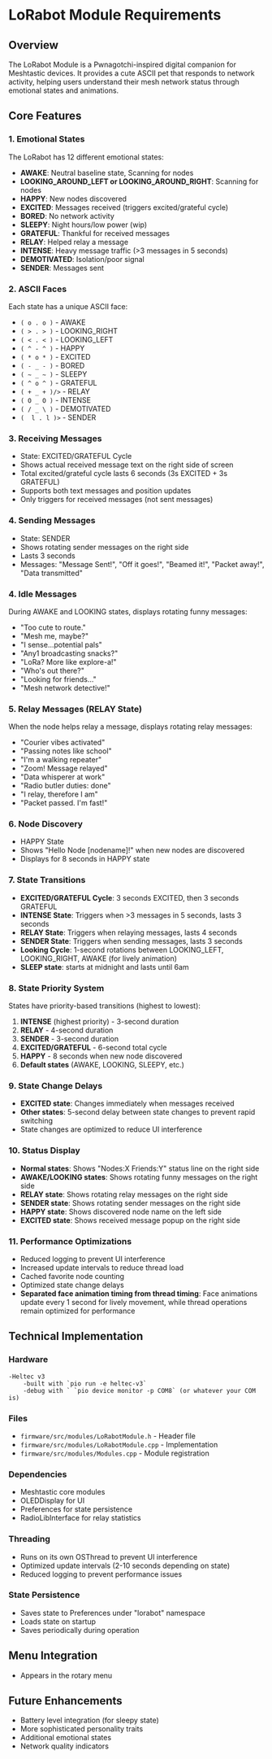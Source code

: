 # LoRabot Module Requirements

## Overview
The LoRabot Module is a Pwnagotchi-inspired digital companion for Meshtastic devices. It provides a cute ASCII pet that responds to network activity, helping users understand their mesh network status through emotional states and animations.

## Core Features

### 1. Emotional States
The LoRabot has 12 different emotional states:
- **AWAKE**: Neutral baseline state, Scanning for nodes
- **LOOKING_AROUND_LEFT or LOOKING_AROUND_RIGHT**: Scanning for nodes
- **HAPPY**: New nodes discovered
- **EXCITED**: Messages received (triggers excited/grateful cycle)
- **BORED**: No network activity
- **SLEEPY**: Night hours/low power (wip)
- **GRATEFUL**: Thankful for received messages
- **RELAY**: Helped relay a message
- **INTENSE**: Heavy message traffic (>3 messages in 5 seconds)
- **DEMOTIVATED**: Isolation/poor signal
- **SENDER**: Messages sent

### 2. ASCII Faces
Each state has a unique ASCII face:
- `( o . o )` - AWAKE
- `( > . > )` - LOOKING_RIGHT
- `( < . < )` - LOOKING_LEFT
- `( ^ - ^ )` - HAPPY
- `( * o * )` - EXCITED
- `( - _ - )` - BORED
- `( ~ _ ~ )` - SLEEPY
- `( ^ o ^ )` - GRATEFUL
- `( + _ + )/>` - RELAY
- `( O _ O )` - INTENSE
- `( / _ \ )` - DEMOTIVATED
- `(  l . l )>` - SENDER

### 3. Receiving Messages
- State: EXCITED/GRATEFUL Cycle
- Shows actual received message text on the right side of screen
- Total excited/grateful cycle lasts 6 seconds (3s EXCITED + 3s GRATEFUL)
- Supports both text messages and position updates
- Only triggers for received messages (not sent messages)

### 4. Sending Messages
- State: SENDER
- Shows rotating sender messages on the right side
- Lasts 3 seconds
- Messages: "Message Sent!", "Off it goes!", "Beamed it!", "Packet away!", "Data transmitted"

### 4. Idle Messages
During AWAKE and LOOKING states, displays rotating funny messages:
- "Too cute to route."
- "Mesh me, maybe?"
- "I sense...potential pals"
- "Any1 broadcasting snacks?"
- "LoRa? More like explore-a!"
- "Who's out there?"
- "Looking for friends..."
- "Mesh network detective!"

### 5. Relay Messages (RELAY State)
When the node helps relay a message, displays rotating relay messages:
- "Courier vibes activated"
- "Passing notes like school"
- "I'm a walking repeater"
- "Zoom! Message relayed"
- "Data whisperer at work"
- "Radio butler duties: done"
- "I relay, therefore I am"
- "Packet passed. I'm fast!"

### 6. Node Discovery
- HAPPY State
- Shows "Hello Node [nodename]!" when new nodes are discovered
- Displays for 8 seconds in HAPPY state

### 7. State Transitions
- **EXCITED/GRATEFUL Cycle**: 3 seconds EXCITED, then 3 seconds GRATEFUL
- **INTENSE State**: Triggers when >3 messages in 5 seconds, lasts 3 seconds
- **RELAY State**: Triggers when relaying messages, lasts 4 seconds
- **SENDER State**: Triggers when sending messages, lasts 3 seconds
- **Looking Cycle**: 1-second rotations between LOOKING_LEFT, LOOKING_RIGHT, AWAKE (for lively animation)
- **SLEEP state**: starts at midnight and lasts until 6am

### 8. State Priority System
States have priority-based transitions (highest to lowest):
1. **INTENSE** (highest priority) - 3-second duration
2. **RELAY** - 4-second duration  
3. **SENDER** - 3-second duration
4. **EXCITED/GRATEFUL** - 6-second total cycle
5. **HAPPY** - 8 seconds when new node discovered
6. **Default states** (AWAKE, LOOKING, SLEEPY, etc.)

### 9. State Change Delays
- **EXCITED state**: Changes immediately when messages received
- **Other states**: 5-second delay between state changes to prevent rapid switching
- State changes are optimized to reduce UI interference

### 10. Status Display
- **Normal states**: Shows "Nodes:X Friends:Y" status line on the right side
- **AWAKE/LOOKING states**: Shows rotating funny messages on the right side
- **RELAY state**: Shows rotating relay messages on the right side
- **SENDER state**: Shows rotating sender messages on the right side
- **HAPPY state**: Shows discovered node name on the left side
- **EXCITED state**: Shows received message popup on the right side

### 11. Performance Optimizations
- Reduced logging to prevent UI interference
- Increased update intervals to reduce thread load
- Cached favorite node counting
- Optimized state change delays
- **Separated face animation timing from thread timing**: Face animations update every 1 second for lively movement, while thread operations remain optimized for performance

## Technical Implementation

### Hardware
    -Heltec v3
        -built with `pio run -e heltec-v3`
        -debug with ` `pio device monitor -p COM8` (or whatever your COM is)

### Files
- `firmware/src/modules/LoRabotModule.h` - Header file
- `firmware/src/modules/LoRabotModule.cpp` - Implementation
- `firmware/src/modules/Modules.cpp` - Module registration

### Dependencies
- Meshtastic core modules
- OLEDDisplay for UI
- Preferences for state persistence
- RadioLibInterface for relay statistics

### Threading
- Runs on its own OSThread to prevent UI interference
- Optimized update intervals (2-10 seconds depending on state)
- Reduced logging to prevent performance issues

### State Persistence
- Saves state to Preferences under "lorabot" namespace
- Loads state on startup
- Saves periodically during operation

## Menu Integration
- Appears in the rotary menu


## Future Enhancements
- Battery level integration (for sleepy state)
- More sophisticated personality traits
- Additional emotional states
- Network quality indicators